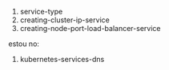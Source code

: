 1. service-type
1. creating-cluster-ip-service
1. creating-node-port-load-balancer-service


estou no:
1. kubernetes-services-dns